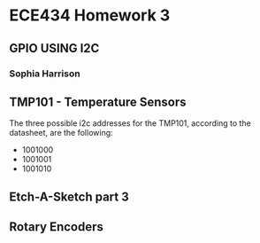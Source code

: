 # ECE434 Homework 3
## GPIO USING I2C
### Sophia Harrison 

## TMP101 - Temperature Sensors
The three possible i2c addresses for the TMP101, according to the datasheet, are the following:
- 1001000
- 1001001
- 1001010


## Etch-A-Sketch part 3

## Rotary Encoders